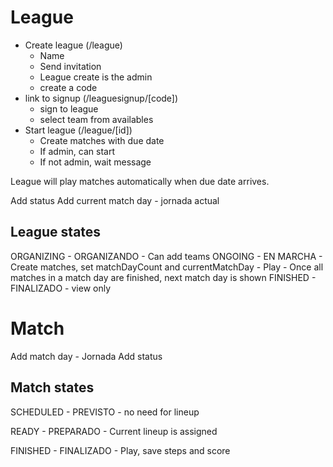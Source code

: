

# League

* Create league (/league)
    * Name
    * Send invitation
    * League create is the admin
    * create a code
* link to signup (/leaguesignup/[code])
    * sign to league
    * select team from availables
* Start league (/league/[id])
    * Create matches with due date
    * If admin, can start
    * If not admin, wait message

League will play matches automatically when due date arrives.

Add status
Add current match day - jornada actual

## League states

ORGANIZING - ORGANIZANDO
    - Can add teams
ONGOING - EN MARCHA
    - Create matches, set matchDayCount and currentMatchDay
    - Play
    - Once all matches in a match day are finished, next match day is shown
FINISHED - FINALIZADO
    - view only

# Match

Add match day - Jornada
Add status

## Match states

SCHEDULED - PREVISTO
    - no need for lineup

READY - PREPARADO
    - Current lineup is assigned

FINISHED - FINALIZADO
    - Play, save steps and score

